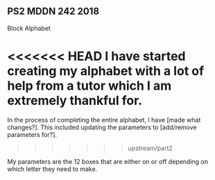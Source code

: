 ## PS2 MDDN 242 2018

Block Alphabet

<<<<<<< HEAD
I have started creating my alphabet with a lot of help from a tutor which I am extremely thankful for.
=======
In the process of completing the entire alphabet, I have [made what changes?].
This included updating the parameters to [add/remove parameters for?].
>>>>>>> upstream/part2

My parameters are the 12 boxes that are either on or off depending on which letter they need to make.

